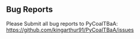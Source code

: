 ## Bug Reports

Please Submit all bug reports to PyCoalTBaA: <https://github.com/kingarthur91/PyCoalTBaA/issues>
